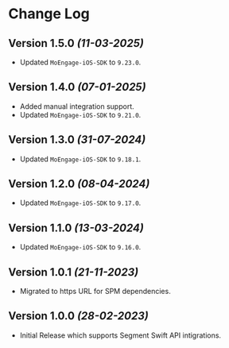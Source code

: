 Change Log
==========

Version 1.5.0 *(11-03-2025)*
-------------------------------------------
* Updated `MoEngage-iOS-SDK` to `9.23.0`.

Version 1.4.0 *(07-01-2025)*
-------------------------------------------
* Added manual integration support.
* Updated `MoEngage-iOS-SDK` to `9.21.0`.

Version 1.3.0 *(31-07-2024)*
-------------------------------------------
* Updated `MoEngage-iOS-SDK` to `9.18.1`.

Version 1.2.0 *(08-04-2024)*
-------------------------------------------
* Updated `MoEngage-iOS-SDK` to `9.17.0`.

Version 1.1.0 *(13-03-2024)*
-------------------------------------------
* Updated `MoEngage-iOS-SDK` to `9.16.0`.

Version 1.0.1 *(21-11-2023)*
-------------------------------------------
* Migrated to https URL for SPM dependencies.

Version 1.0.0 *(28-02-2023)*
-------------------------------------------
* Initial Release which supports Segment Swift API intigrations.


